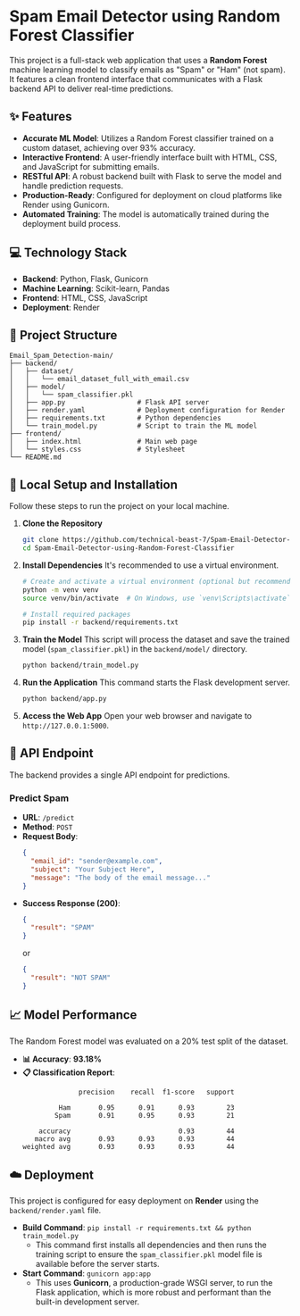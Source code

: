 # Spam Email Detector using Random Forest Classifier

This project is a full-stack web application that uses a **Random Forest** machine learning model to classify emails as "Spam" or "Ham" (not spam). It features a clean frontend interface that communicates with a Flask backend API to deliver real-time predictions.

## ✨ Features

- **Accurate ML Model**: Utilizes a Random Forest classifier trained on a custom dataset, achieving over 93% accuracy.
- **Interactive Frontend**: A user-friendly interface built with HTML, CSS, and JavaScript for submitting emails.
- **RESTful API**: A robust backend built with Flask to serve the model and handle prediction requests.
- **Production-Ready**: Configured for deployment on cloud platforms like Render using Gunicorn.
- **Automated Training**: The model is automatically trained during the deployment build process.

## 💻 Technology Stack

- **Backend**: Python, Flask, Gunicorn
- **Machine Learning**: Scikit-learn, Pandas
- **Frontend**: HTML, CSS, JavaScript
- **Deployment**: Render

## 📂 Project Structure

```
Email_Spam_Detection-main/
├── backend/
│   ├── dataset/
│   │   └── email_dataset_full_with_email.csv
│   ├── model/
│   │   └── spam_classifier.pkl
│   ├── app.py                  # Flask API server
│   ├── render.yaml             # Deployment configuration for Render
│   ├── requirements.txt        # Python dependencies
│   └── train_model.py          # Script to train the ML model
├── frontend/
│   ├── index.html              # Main web page
│   └── styles.css              # Stylesheet
└── README.md
```

## 🚀 Local Setup and Installation

Follow these steps to run the project on your local machine.

1.  **Clone the Repository**
    ```bash
    git clone https://github.com/technical-beast-7/Spam-Email-Detector-using-Random-Forest-Classifier.git
    cd Spam-Email-Detector-using-Random-Forest-Classifier
    ```

2.  **Install Dependencies**
    It's recommended to use a virtual environment.
    ```bash
    # Create and activate a virtual environment (optional but recommended)
    python -m venv venv
    source venv/bin/activate  # On Windows, use `venv\Scripts\activate`

    # Install required packages
    pip install -r backend/requirements.txt
    ```

3.  **Train the Model**
    This script will process the dataset and save the trained model (`spam_classifier.pkl`) in the `backend/model/` directory.
    ```bash
    python backend/train_model.py
    ```

4.  **Run the Application**
    This command starts the Flask development server.
    ```bash
    python backend/app.py
    ```

5.  **Access the Web App**
    Open your web browser and navigate to `http://127.0.0.1:5000`.

## 🤖 API Endpoint

The backend provides a single API endpoint for predictions.

### Predict Spam

- **URL**: `/predict`
- **Method**: `POST`
- **Request Body**:
  ```json
  {
    "email_id": "sender@example.com",
    "subject": "Your Subject Here",
    "message": "The body of the email message..."
  }
  ```
- **Success Response (200)**:
  ```json
  {
    "result": "SPAM"
  }
  ```
  or
  ```json
  {
    "result": "NOT SPAM"
  }
  ```

## 📈 Model Performance

The Random Forest model was evaluated on a 20% test split of the dataset.

- **📊 Accuracy**: **93.18%**
- **📋 Classification Report**:
  ```
                precision    recall  f1-score   support

           Ham       0.95      0.91      0.93        23
          Spam       0.91      0.95      0.93        21

      accuracy                           0.93        44
     macro avg       0.93      0.93      0.93        44
  weighted avg       0.93      0.93      0.93        44
  ```

## ☁️ Deployment

This project is configured for easy deployment on **Render** using the `backend/render.yaml` file.

- **Build Command**: `pip install -r requirements.txt && python train_model.py`
  - This command first installs all dependencies and then runs the training script to ensure the `spam_classifier.pkl` model file is available before the server starts.
- **Start Command**: `gunicorn app:app`
  - This uses **Gunicorn**, a production-grade WSGI server, to run the Flask application, which is more robust and performant than the built-in development server.
